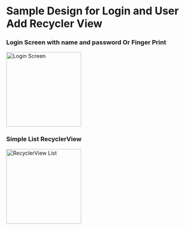 # Sample Design for Login and User Add Recycler View
### Login Screen with name and password Or Finger Print
<img src="https://m7madmagdy.github.io/pages/login.jpg" alt="Login Screen" style="width:200px;"/>

### Simple List RecyclerView
<img src="https://m7madmagdy.github.io/pages/list.jpg" alt="RecyclerView List" style="width:200px;"/>
